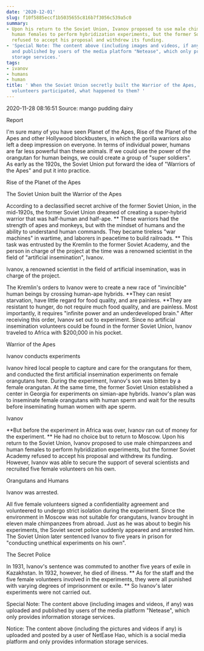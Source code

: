 ```yaml
---
date: '2020-12-01'
slug: f10f5885eccf1b5035655c816b7f3056c539a5c0
summary:
- Upon his return to the Soviet Union, Ivanov proposed to use male chimpanzees and
  human females to perform hybridization experiments, but the former Soviet Academy
  refused to accept his proposal and withdrew its funding.
- 'Special Note: The content above (including images and videos, if any) was uploaded
  and published by users of the media platform "Netease", which only provides information
  storage services.'
tags:
- ivanov
- humans
- human
title: ' When the Soviet Union secretly built the Warrior of the Apes, five female
  volunteers participated, what happened to them? '
---
```


 2020-11-28 08:16:51 Source: mango pudding dairy

Report

I'm sure many of you have seen Planet of the Apes, Rise of the Planet of the Apes and other Hollywood blockbusters, in which the gorilla warriors also left a deep impression on everyone. In terms of individual power, humans are far less powerful than these animals. If we could use the power of the orangutan for human beings, we could create a group of "super soldiers". As early as the 1920s, the Soviet Union put forward the idea of "Warriors of the Apes" and put it into practice.

  

Rise of the Planet of the Apes

The Soviet Union built the Warrior of the Apes

According to a declassified secret archive of the former Soviet Union, in the mid-1920s, the former Soviet Union dreamed of creating a super-hybrid warrior that was half-human and half-ape.
** These warriors had the strength of apes and monkeys, but with the mindset of humans and the ability to understand human commands. They became tireless "war machines" in wartime, and laborers in peacetime to build railroads. **
This task was entrusted by the Kremlin to the former Soviet Academy, and the person in charge of the project at the time was a renowned scientist in the field of "artificial insemination", Ivanov.

  

Ivanov, a renowned scientist in the field of artificial insemination, was in charge of the project.

The Kremlin's orders to Ivanov were to create a new race of "invincible" human beings by crossing human-ape hybrids. **They can resist starvation, have little regard for food quality, and are painless. **They are resistant to hunger, do not require much food quality, and are painless.
Most importantly, it requires "infinite power and an underdeveloped brain." After receiving this order, Ivanov set out to experiment. Since no artificial insemination volunteers could be found in the former Soviet Union, Ivanov traveled to Africa with $200,000 in his pocket.

  

Warrior of the Apes

Ivanov conducts experiments

Ivanov hired local people to capture and care for the orangutans for them, and conducted the first artificial insemination experiments on female orangutans here. During the experiment, Ivanov's son was bitten by a female orangutan. At the same time, the former Soviet Union established a center in Georgia for experiments on simian-ape hybrids. Ivanov's plan was to inseminate female orangutans with human sperm and wait for the results before inseminating human women with ape sperm.

  

Ivanov

**But before the experiment in Africa was over, Ivanov ran out of money for the experiment. **
He had no choice but to return to Moscow. Upon his return to the Soviet Union, Ivanov proposed to use male chimpanzees and human females to perform hybridization experiments, but the former Soviet Academy refused to accept his proposal and withdrew its funding. However, Ivanov was able to secure the support of several scientists and recruited five female volunteers on his own.

  

Orangutans and Humans

Ivanov was arrested.

All five female volunteers signed a confidentiality agreement and volunteered to undergo strict isolation during the experiment. Since the environment in Moscow was not suitable for orangutans, Ivanov brought in eleven male chimpanzees from abroad. Just as he was about to begin his experiments, the Soviet secret police suddenly appeared and arrested him. The Soviet Union later sentenced Ivanov to five years in prison for "conducting unethical experiments on his own".

  

The Secret Police

In 1931, Ivanov's sentence was commuted to another five years of exile in Kazakhstan. In 1932, however, he died of illness.
** As for the staff and the five female volunteers involved in the experiments, they were all punished with varying degrees of imprisonment or exile. ** So Ivanov's later experiments were not carried out.

Special Note: The content above (including images and videos, if any) was uploaded and published by users of the media platform "Netease", which only provides information storage services.

Notice: The content above (including the pictures and videos if any) is
uploaded and posted by a user of NetEase Hao, which is a social media platform
and only provides information storage services.

 
        